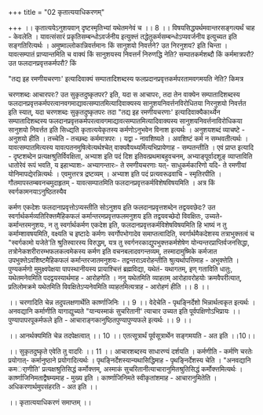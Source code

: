 +++
title = "02 कृतात्ययाधिकरणम्"

+++
।। कृतात्ययेऽनुशयवान् दृष्टस्मृतिभ्यां यथेतमनेवं च ।। 8 ।। विषयसिद्ध्यर्थमवान्तरसङ्गत्यर्थं चाह - केवलेति । यावत्संसारं प्रकृतिसम्बन्धोऽवर्जनीय इत्युक्त्तं तद्धेतुकर्मसम्बन्धोऽप्यवर्जनीय इत्युच्यत इति सङ्गतिरित्यर्थः । अमुष्माल्लोकान्निवर्त्तमानः किं सानुशयो निवर्त्तने? उत निरनुशय? इति चिन्ता । यावत्सम्पातं प्राप्यान्तमिति च वाक्यं किं सानुशयस्य निवत्तर्नं निरुणद्धि नेति? सम्पातकर्मशब्दौ किं कर्ममात्रपरौ? उत फलदानप्रवृत्तकर्मपरौ? किं

"तद्य इह रमणीयचरणाः' इत्यादिवाक्यं सम्पातादिशब्दस्य फलप्रदानप्रवृत्तकर्मपरतामवगमयति नेति? किमत्र

चरणशब्दः आचारपरः? उत सुकृतदुष्कृतपर? इति, यदा स आचापरः, तदा तेन वाक्येन सम्पातादिशब्दस्य फलदानप्रवृत्तकर्मपरत्वानवगमाद्यावत्सम्पातमित्यादिवाक्यस्य सानुशयनिवर्त्तनविरोधितया निरनुशयो निवर्त्तत इति स्यात्, यदा चरणशब्दः सुकृतदुष्कृतपरः तदा "तद्य इह रमणीयचरणाः' इत्यादिवाक्यैकार्थ्येन सम्पातादिशब्दस्य फलदानप्रवृत्तकर्मपरत्वावगमाद्यावत्सम्पातमित्यादिवाक्यस्य सानुशयनिवर्त्तनाविरोधिकया सानुशयो निवर्त्तत इति सिध्द्यति कृतात्ययेकृतस्य कर्मणोऽनुभवेन विनाश इत्यर्थः । अनुशयशब्दं व्याचष्टे - अनुशयो हीति । तच्चेति - तच्छब्दः कर्ममात्रपरः । यद्वा - नावशिष्यते । अवशिष्टं कर्म न सम्भवतीत्यर्थः । यावत्सम्पातमित्यस्य यावत्पतनमुषित्वेत्यर्थश्चेत् वाक्यवैयथ्यर्मित्यभिप्रायेणाह - सम्पतन्तीति । एवं प्राप्त इत्यादि - दृष्टशब्देन प्रत्यक्षश्रुतिर्विवक्षिता, अभ्याश इति पदं दिश इतिवत्प्रथमाबहुवचनम्, अभ्याङ्पूर्वादशूङ् व्याप्ताविति धातोरेवं रूपं भवति, य इहाभ्याशः- अभ्यागन्तारः- ते रमणीयचरणाः यत्- साधुकर्मकारिणो यदि- ते रमणीयां योनिमापद्येरन्नित्यर्थः । एवमुत्तरत्र द्रष्टव्यम् । अभ्याश इति पदं प्रत्यवरूढवाचि - स्मृतिरपीति । गौतमापस्तम्बवनचमुदाहृतम् - यावत्सम्पातमिति फलदानप्रवृत्तकर्मविशेषविषयमिति । अत्र किं स्वर्गकामनयाऽनुष्ठितस्यैव

कर्मण एकदेशः फलदानाप्रवृत्तोऽप्यस्तीति सोऽनुशय इति फलदानप्रवृत्तशब्देन तद्वयवछेदः? उत स्वर्गार्थकर्मव्यतिरिक्त्तमैहिकफलं कर्मान्तरमप्रवृत्तफलमनुशय इति तद्वयवच्छेदो विवक्षितः, उच्यते- कर्मान्तरमनुशयः, न तु स्वर्गार्थकर्मण एकदेश इति, फलदानप्रवृत्तकर्मविशेषविषयमिति हि भाष्यं न तु कर्माम्शावषयमिति, वक्ष्यति च इष्टादेः कर्मणः स्वर्गोपभोगादेव समाप्तत्वादिति, स्वर्गार्थमैकदेशस्य तत्राभुक्त्तत्वं च "स्वर्गकामो यजेते'ति श्रुतिस्वारस्य विरुद्धम्, यत्र तु स्वर्गनरकाद्युपभुक्त्तकर्मशेषेण योन्यन्तरप्राप्तिर्वजनसिद्धा, तत्रोनेकशरीरारम्भफलकत्वमेकस्य कर्मण इति वचनबलादवगन्तव्यम्, तस्मादामुष्मिके कर्मजात उपभुक्त्तेऽवशिष्टमैहिकफलं कर्मान्तरजातमनुशयः- तद्वन्तराऽवरोहन्तीति श्रुत्यर्थापत्तिमाह - अभुक्त्तेति । पुण्यकर्मणो मुमुक्ष्वपेक्षया पापस्थानीयस्य प्रायाश्चित्तं ब्रह्मविद्या, यथेतं- यथागतम्, इण् गताविति धातुः, यथेतमनेवमिति पदद्वयस्यार्थमाह - आरोहणेति । ननु यथेतमिति व्याहतम् आरोहावरोहयोः क्रमवैपरीत्यात्, प्रतिलोमक्रमे यथेतमिति विवक्षितेऽप्यनेवमिति व्याहतमित्यत्राह - आरोहणं हीति ।। 8 ।।

।। चरणादिति चेन्न तदुपलक्षणार्थेति कार्ष्णाजिनिः ।। 9 ।। वेदेचेति - पृथङ्निर्देशो भिन्नार्थत्वकृत इत्यर्थः । अनवद्यानि कर्माणीति यागाद्युच्यते "यान्यस्माकं सुचरितानी' त्याचार उच्यत इति पूर्वपक्षिणोऽभिप्रायः ।। पुण्यापापरपूकर्मफले इति - आचाराङ्गकानुष्ठितपुण्यापुण्यफले इत्यर्थः ।। 9 ।।

।। आनर्थक्यमिति चेन्न तदपेक्षत्वात् ।। 10 ।। एतत्सूत्रार्थं पूर्वसूत्रार्थेन सङ्गमयति - अत इति ।।10।।

।। सुकृतदुष्कृते एवेति तु वादरिः ।। 11 ।। आचारशब्दस्य साधारण्यं दर्शयति । कर्मणीति - कर्मणि चरतेः प्रयोगात्- कर्मानुष्ठाने प्रयोगादित्यर्थः । पृथङ्निर्देशस्यान्यथासिद्धिमाह - पृथङ्निर्देशस्य चेति । "अनवद्यानि कमर्ाणीति' प्रत्यक्षश्रुतिसिद्धं कर्मोक्त्तम्, अस्माकं सुचरितानीत्याचारानुमितश्रुतिसिद्धं कर्मोक्त्तमित्यर्थः । कार्ष्णाजिनिमताद्वैषम्यमाह - मुख्य इति । कार्ष्णाजिनिमते स्वीकृतांशमाह - आचारानुमितेति । अधिकरणार्थमुपसंहरति - अत इति ।।

।। कृतात्ययाधिकरणं समाप्तम् ।।

